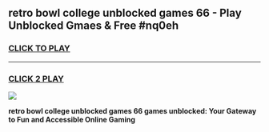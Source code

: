 
## retro bowl college unblocked games 66 - Play Unblocked Gmaes & Free #nq0eh
<h3>
<a href="https://news.freeplayer.one?title=retro_bowl_college_unblocked_games_66&ref=03M">CLICK TO PLAY</a></h3>
<hr>

<h3>
<a href="https://news.freeplayer.one?title=retro_bowl_college_unblocked_games_66&ref=03M">CLICK 2 PLAY</a>
  
</h3>

<a href="https://news.freeplayer.one?title=retro_bowl_college_unblocked_games_66&ref=03M"><img src="https://clearcache.store/games.png"></a>


**retro bowl college unblocked games 66 games unblocked: Your Gateway to Fun and Accessible Online Gaming**
